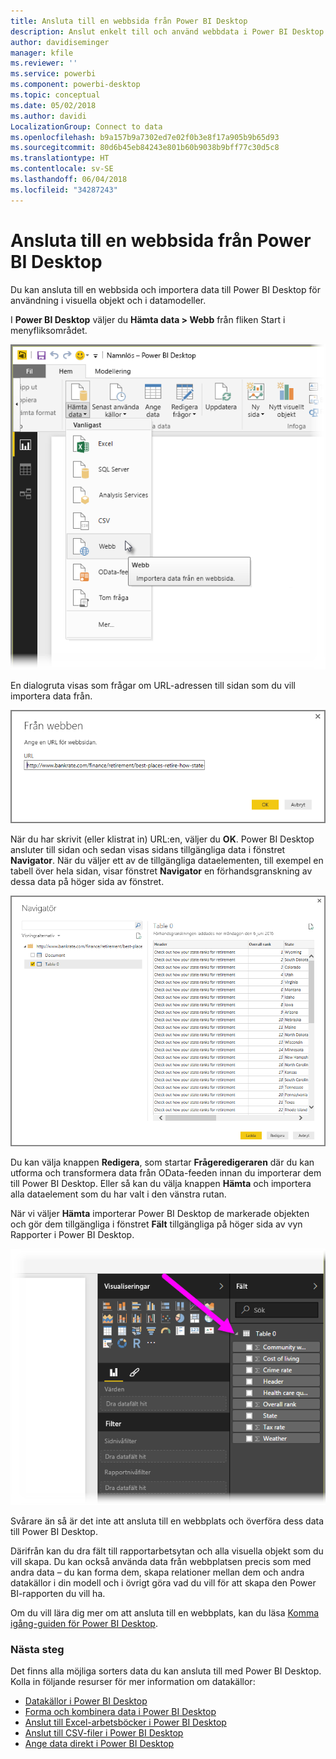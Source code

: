 ```yaml
---
title: Ansluta till en webbsida från Power BI Desktop
description: Anslut enkelt till och använd webbdata i Power BI Desktop
author: davidiseminger
manager: kfile
ms.reviewer: ''
ms.service: powerbi
ms.component: powerbi-desktop
ms.topic: conceptual
ms.date: 05/02/2018
ms.author: davidi
LocalizationGroup: Connect to data
ms.openlocfilehash: b9a157b9a7302ed7e02f0b3e8f17a905b9b65d93
ms.sourcegitcommit: 80d6b45eb84243e801b60b9038b9bff77c30d5c8
ms.translationtype: HT
ms.contentlocale: sv-SE
ms.lasthandoff: 06/04/2018
ms.locfileid: "34287243"
---
```

# <a name="connect-to-a-web-page-from-power-bi-desktop"></a>Ansluta till en webbsida från Power BI Desktop
Du kan ansluta till en webbsida och importera data till Power BI Desktop för användning i visuella objekt och i datamodeller.

I **Power BI Desktop** väljer du **Hämta data > Webb** från fliken Start i menyfliksområdet.

![](media/desktop-connect-to-web/connect-to-web_1.png)

En dialogruta visas som frågar om URL-adressen till sidan som du vill importera data från.

![](media/desktop-connect-to-web/connect-to-web_2.png)

När du har skrivit (eller klistrat in) URL:en, väljer du **OK**. Power BI Desktop ansluter till sidan och sedan visas sidans tillgängliga data i fönstret **Navigator**. När du väljer ett av de tillgängliga dataelementen, till exempel en tabell över hela sidan, visar fönstret **Navigator** en förhandsgranskning av dessa data på höger sida av fönstret.

![](media/desktop-connect-to-web/connect-to-web_3.png)

Du kan välja knappen **Redigera**, som startar **Frågeredigeraren** där du kan utforma och transformera data från OData-feeden innan du importerar dem till Power BI Desktop. Eller så kan du välja knappen **Hämta** och importera alla dataelement som du har valt i den vänstra rutan.

När vi väljer **Hämta** importerar Power BI Desktop de markerade objekten och gör dem tillgängliga i fönstret **Fält** tillgängliga på höger sida av vyn Rapporter i Power BI Desktop.

![](media/desktop-connect-to-web/connect-to-web_4.png)

Svårare än så är det inte att ansluta till en webbplats och överföra dess data till Power BI Desktop.

Därifrån kan du dra fält till rapportarbetsytan och alla visuella objekt som du vill skapa. Du kan också använda data från webbplatsen precis som med andra data – du kan forma dem, skapa relationer mellan dem och andra datakällor i din modell och i övrigt göra vad du vill för att skapa den Power BI-rapporten du vill ha.

Om du vill lära dig mer om att ansluta till en webbplats, kan du läsa [Komma igång-guiden för Power BI Desktop](desktop-getting-started.md).

### <a name="next-steps"></a>Nästa steg
Det finns alla möjliga sorters data du kan ansluta till med Power BI Desktop. Kolla in följande resurser för mer information om datakällor:

* [Datakällor i Power BI Desktop](desktop-data-sources.md)
* [Forma och kombinera data i Power BI Desktop](desktop-shape-and-combine-data.md)
* [Anslut till Excel-arbetsböcker i Power BI Desktop](desktop-connect-excel.md)   
* [Anslut till CSV-filer i Power BI Desktop](desktop-connect-csv.md)   
* [Ange data direkt i Power BI Desktop](desktop-enter-data-directly-into-desktop.md)   

